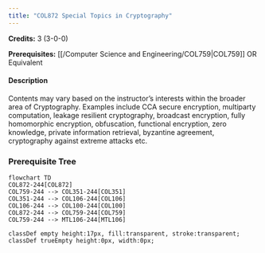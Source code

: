 ```yaml
---
title: "COL872 Special Topics in Cryptography"
---
```

**Credits:** 3 (3-0-0)

**Prerequisites:** [[/Computer Science and Engineering/COL759|COL759]] OR Equivalent

#### Description
Contents may vary based on the instructor’s interests within the broader area of Cryptography. Examples include CCA secure encryption, multiparty computation, leakage resilient cryptography, broadcast encryption, fully homomorphic encryption, obfuscation, functional encryption, zero knowledge, private information retrieval, byzantine agreement, cryptography against extreme attacks etc.

### Prerequisite Tree

```mermaid
flowchart TD
COL872-244[COL872]
COL759-244 --> COL351-244[COL351]
COL351-244 --> COL106-244[COL106]
COL106-244 --> COL100-244[COL100]
COL872-244 --> COL759-244[COL759]
COL759-244 --> MTL106-244[MTL106]

classDef empty height:17px, fill:transparent, stroke:transparent;
classDef trueEmpty height:0px, width:0px;
```